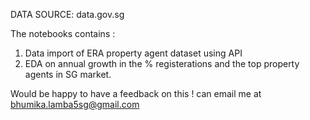 DATA SOURCE: data.gov.sg

The notebooks contains : 
1) Data import of ERA property agent dataset using API 
2) EDA on annual growth in the % registerations and the top property agents in SG market. 

Would be happy to have a feedback on this ! 
can email me at bhumika.lamba5sg@gmail.com 

